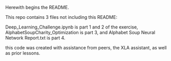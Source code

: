 Herewith begins the README.

This repo contains 3 files not including this README:

Deep_Learning_Challenge.ipynb is part 1 and 2 of the exercise,
AlphabetSoupCharity_Optimization is part 3,
and Alphabet Soup Neural Network Report.txt is part 4.

this code was created with assistance from peers, the XLA assistant, as well as prior lessons.

